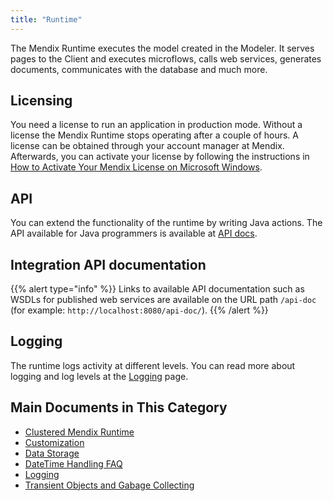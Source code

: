 ```yaml
---
title: "Runtime"
---
```


The Mendix Runtime executes the model created in the Modeler. It serves pages to the Client and executes microflows, calls web services, generates documents, communicates with the database and much more.

## Licensing

You need a license to run an application in production mode. Without a license the Mendix Runtime stops operating after a couple of hours. A license can be obtained through your account manager at Mendix. Afterwards, you can activate your license by following the instructions in [How to Activate Your Mendix License on Microsoft Windows](/developerportal/deploy/activate-a-mendix-license-on-microsoft-windows).

## API

You can extend the functionality of the runtime by writing Java actions. The API available for Java programmers is available at [API docs](https://apidocs.mendix.com/7/runtime/).

## Integration API documentation

{{% alert type="info" %}}
Links to available API documentation such as WSDLs for published web services are available on the URL path `/api-doc` (for example: `http://localhost:8080/api-doc/`).
{{% /alert %}}

## Logging

The runtime logs activity at different levels. You can read more about logging and log levels at the [Logging](logging) page.

## Main Documents in This Category

* [Clustered Mendix Runtime](clustered-mendix-runtime)
* [Customization](custom-settings)
* [Data Storage](data-storage)
* [DateTime Handling FAQ](datetime-handling-faq)
* [Logging](logging)
* [Transient Objects and Gabage Collecting](transient-objects-garbage-collecting)
